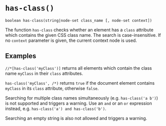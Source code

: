 # `has-class()`

```
boolean has-class(string|node-set class_name [, node-set context])
```

The function `has-class` checks whether an element has a `class` attribute which
contains the given CSS class name. The search is case-insensitive. If no `context` parameter
is given, the current context node is used.

## Examples

`//*[has-class('myClass')]` returns all elements which contain the class name
`myClass` in their `class` attributes.

`has-class('myClass', /*)` returns `true` if the document element contains `myClass` in
its `class` attribute, otherwise `false`.

Searching for multiple class names simultaneously (e.g. `has-class('a b')`) is not supported
and triggers a warning. Use an `and` or an `or` expression instead, e.g.
`has-class('a') and has-class('b')`.

Searching an empty string is also not allowed and triggers a warning.
